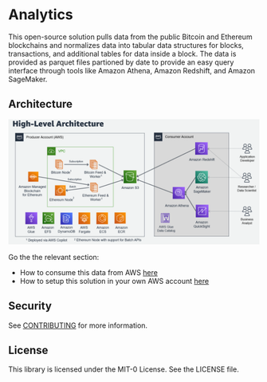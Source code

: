 # Analytics

This open-source solution pulls data from the public Bitcoin and Ethereum blockchains and normalizes data into tabular data structures for blocks, transactions, and additional tables for data inside a block. The data is provided as parquet files partioned by date to provide an easy query interface through tools like Amazon Athena, Amazon Redshift, and Amazon SageMaker.

## Architecture

![chart](architecture.png)

Go the the relevant section:
- How to consume this data from AWS [here](consumer/README.md)  
- How to setup this solution in your own AWS account [here](producer/README.md)

## Security

See [CONTRIBUTING](CONTRIBUTING.md#security-issue-notifications) for more information.

## License

This library is licensed under the MIT-0 License. See the LICENSE file.